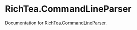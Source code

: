 # RichTea.CommandLineParser
Documentation for [RichTea.CommandLineParser](https://github.com/RichTeaMan/CommandLineParser).
